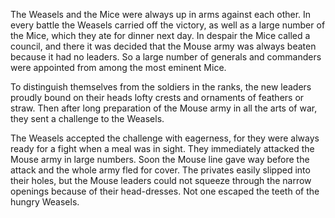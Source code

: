 The Weasels and the Mice were always up in arms against each
other. In every battle the Weasels carried off the victory, as
well as a large number of the Mice, which they ate for dinner
next day. In despair the Mice called a council, and there it was
decided that the Mouse army was always beaten because it had no
leaders. So a large number of generals and commanders were
appointed from among the most eminent Mice.

To distinguish themselves from the soldiers in the ranks, the new
leaders proudly bound on their heads lofty crests and ornaments
of feathers or straw. Then after long preparation of the Mouse
army in all the arts of war, they sent a challenge to the
Weasels.

The Weasels accepted the challenge with eagerness, for they were
always ready for a fight when a meal was in sight. They
immediately attacked the Mouse army in large numbers. Soon the
Mouse line gave way before the attack and the whole army fled for
cover. The privates easily slipped into their holes, but the
Mouse leaders could not squeeze through the narrow openings
because of their head-dresses. Not one escaped the teeth of the
hungry Weasels.
